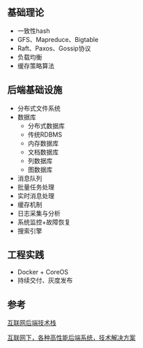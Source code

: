 ## 基础理论
- 一致性hash
- GFS、Mapreduce、Bigtable
- Raft、Paxos、Gossip协议
- 负载均衡
- 缓存策略算法

## 后端基础设施
- 分布式文件系统
- 数据库
    * 分布式数据库
    * 传统RDBMS
    * 内存数据库
    * 文档数据库
    * 列数据库
    * 图数据库
- 消息队列
- 批量任务处理
- 实时消息处理
- 缓存机制
- 日志采集与分析
- 系统监控+故障恢复
- 搜索引擎

## 工程实践
- Docker + CoreOS
- 持续交付、灰度发布


## 参考

[互联网后端技术栈](http://www.rowkey.me/blog/2016/08/27/server-basic-tech-stack/)

[互联网下，各种高性能后端系统，技术解决方案](http://www.cnblogs.com/wish123/p/4772136.html)